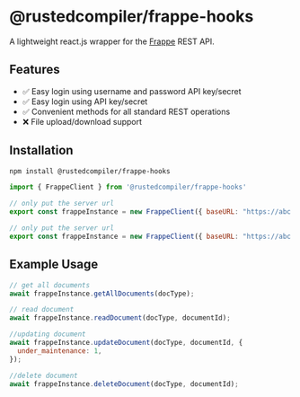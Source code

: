 # @rustedcompiler/frappe-hooks

A lightweight react.js wrapper for the [Frappe](https://docs.frappe.io/framework/user/en/api/rest) REST API. 

## Features

- ✅ Easy login using username and password API key/secret
- ✅ Easy login using API key/secret
- ✅ Convenient methods for all standard REST operations
- ❌ File upload/download support

## Installation

```bash
npm install @rustedcompiler/frappe-hooks
```

```jsx
import { FrappeClient } from '@rustedcompiler/frappe-hooks'

// only put the server url
export const frappeInstance = new FrappeClient({ baseURL: "https://abc.com" })

// only put the server url
export const frappeInstance = new FrappeClient({ baseURL: "https://abc.com" , token:"api_key:api_secret"})


```
## Example Usage
```jsx
// get all documents
await frappeInstance.getAllDocuments(docType);

// read document
await frappeInstance.readDocument(docType, documentId);

//updating document
await frappeInstance.updateDocument(docType, documentId, {
  under_maintenance: 1,
});

//delete document
await frappeInstance.deleteDocument(docType, documentId);
```